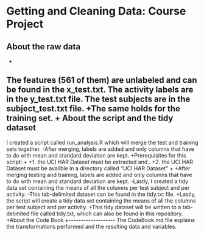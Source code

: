 Getting and Cleaning Data: Course Project
=========================================

About the raw data
------------------
+
The features (561 of them) are unlabeled and can be found in the x_test.txt.
The activity labels are in the y_test.txt file.
The test subjects are in the subject_test.txt file.
+The same holds for the training set.
+
About the script and the tidy dataset
-------------------------------------
I created a script called run_analysis.R which will merge the test and training sets together.
-After merging, labels are added and only columns that have to do with mean and standard deviation are kept.
+Prerequisites for this script:
+
+1. the UCI HAR Dataset must be extracted and..
+2. the UCI HAR Dataset must be availble in a directory called "UCI HAR Dataset"
+
+After merging testing and training, labels are added and only columns that have to do with mean and standard deviation are kept.
-Lastly, I created a tidy data set containing the means of all the columns per test subject and per activity.
-This tab-delimited dataset can be found in the tidy.txt file.
+Lastly, the script will create a tidy data set containing the means of all the columns per test subject and per activity.
+This tidy dataset will be written to a tab-delimited file called tidy.txt, which can also be found in this repository.
+About the Code Book
+-------------------
The CodeBook.md file explains the transformations performed and the resulting data and variables.

